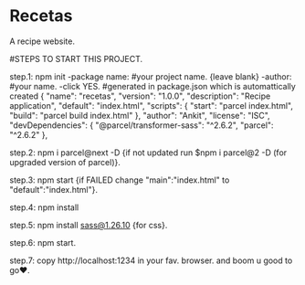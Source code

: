 # Recetas
A recipe website.

#STEPS TO START THIS PROJECT.

step.1: npm init
        -package name: #your project name.
          {leave blank}
        -author: #your name.
        -click YES.
 #generated in package.json which is automattically created
 {
  "name": "recetas",
  "version": "1.0.0",
  "description": "Recipe application",
  "default": "index.html",
  "scripts": {
    "start": "parcel index.html",
    "build": "parcel build index.html"
  },
  "author": "Ankit",
  "license": "ISC",
  "devDependencies": {
    "@parcel/transformer-sass": "^2.6.2",
    "parcel": "^2.6.2"
  },

step.2: npm i parcel@next -D {if not updated  run $npm i parcel@2 -D (for upgraded version of parcel)}.

step.3: npm start
      {if FAILED change "main":"index.html" to "default":"index.html"}.

step.4: npm install

step.5: npm install sass@1.26.10 {for css}.

step.6: npm start.

step.7: copy http://localhost:1234 in your fav. browser.
 and boom u good to go❤.
